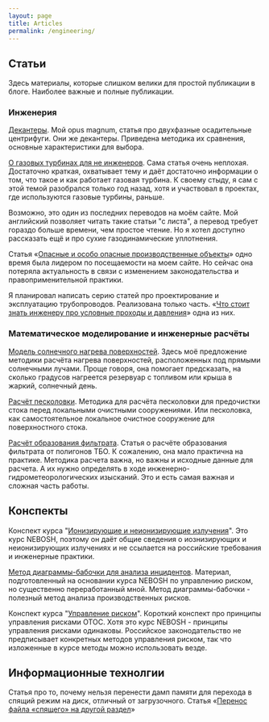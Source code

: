 ```yaml
---
layout: page
title: Articles
permalink: /engineering/
---
```


## Статьи

Здесь материалы, которые слишком велики для простой публикации в блоге. Наиболее важные и полные публикации.

### Инженерия
	
[Декантеры](decanter.html). Мой opus magnum, статья про двухфазные осадительные центрифуги. Они же декантеры. Приведена методика их сравнения, основные характеристики для выбора.

[О газовых турбинах для не инженеров](https://www.mnlist.ru/engineering/turbine.html). Сама статья очень неплохая. Достаточно краткая, охватывает тему и даёт достаточно информации о том, что такое и как работает газовая турбина. К своему стыду, я сам с этой темой разобрался только год назад, хотя и участвовал в проектах, где используются газовые турбины, раньше.

Возможно, это один из последних переводов на моём сайте. Мой английский позволяет читать такие статьи "с листа", а перевод требует гораздо больше времени, чем простое чтение. Но я хотел доступно рассказать ещё и про сухие газодинамические уплотнения. 

Статья «[Опасные и особо опасные производственные объекты](opo-and-oopo.html)» одно время была лидером по посещаемости на моем сайте. Но сейчас она потеряла актуальность в связи с изменением законодательства и правоприменительной практики.

Я планировал написать серию статей про проектирование и эксплуатацию трубопроводов. Реализована только часть. «[Что стоит знать инженеру про условные проходы и давления](pipe-diameter.html)» одна из них.

### Математическое моделирование и инженерные расчёты

[Модель солнечного нагрева поверхностей](/blog/2014/heat-model). Здесь моё предложение методики расчёта нагрева поверхностей, расположенных под прямыми солнечными лучами. Проще говоря, она помогает предсказать, на сколько градусов нагреется резервуар с топливом или крыша в жаркий, солнечный день.

[Расчёт песколовки](/blog/2013/sand-trap). Методика для расчёта песколовки для предочистки стока перед локальными очистными сооружениями. Или песколовка, как самостоятельное локальное очистное сооружение для поверхностного стока.

[Расчёт образования фильтрата](filtrat-generation.html). Статья о расчёте образования фильтрата от полигонов ТБО. К сожалению, она мало практична на практике. Методика расчета важна, но важны и исходные данные для расчета. А их нужно определять в ходе инженерно-гидрометеорологических изысканий. Это и есть самая важная и сложная часть работы.

## Конспекты

Конспект курса "[Ионизирующие и неионизирующие излучения](/blog/2020/ionizing-radiation)". Это курс NEBOSH, поэтому он даёт общие сведения о иознизирующих и неионизирующих излучениях и не ссылается на российские требования и инженерные практики.

[Метод диаграммы-бабочки для анализа инцидентов](/blog/2020/bowtie-analysis). Материал, подготовленный на основании курса NEBOSH по управлению риском, но существенно переработанный мной. Метод диаграммы-бабочки - полезный метод анализа производственных рисков. 

Конспект курса "[Управление риском](/blog/2020/risk-management)". Короткий конспект про принципы управления рисками ОТОС. Хотя это курс NEBOSH - принципы управления рисками одинаковы. Российское законодательство не предписывает конкретных методов управления риском, так что изложенные в курсе методы можно использовать везде.

## Информационные технолгии

Статья про то, почему нельзя перенести дамп памяти для перехода в спящий режим на диск, отличный от загрузочного. Статья «[Перенос файла «спящего» на другой раздел](swap-file.html)»